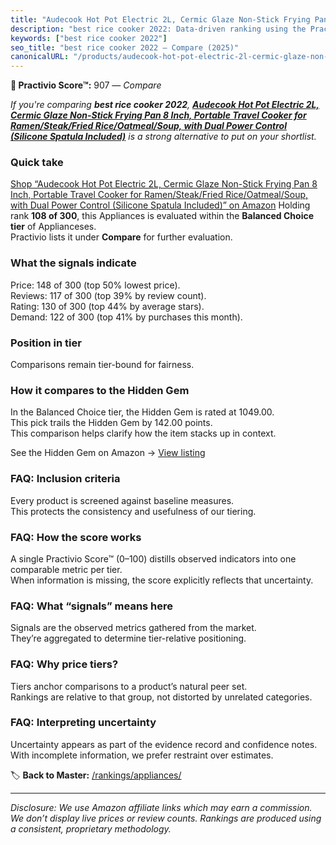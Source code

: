 ```yaml
---
title: "Audecook Hot Pot Electric 2L, Cermic Glaze Non-Stick Frying Pan 8 Inch, Portable Travel Cooker for Ramen/Steak/Fried Rice/Oatmeal/Soup, with Dual Power Control (Silicone Spatula Included)"
description: "best rice cooker 2022: Data-driven ranking using the Practivio Score™. Positioned by quality, value, demand, findability, momentum."
keywords: ["best rice cooker 2022"]
seo_title: "best rice cooker 2022 — Compare (2025)"
canonicalURL: "/products/audecook-hot-pot-electric-2l-cermic-glaze-non-stick-frying-pan-8-inch-portable-travel-cooker-for-ramensteakfried-riceoatmealsoup-with-dual-power-control-silicone-spatula-included-B0BG8H6WQP/"
---
```


**🛒 Practivio Score™:** 907 — _Compare_


*If you're comparing **best rice cooker 2022**, **[Audecook Hot Pot Electric 2L, Cermic Glaze Non-Stick Frying Pan 8 Inch, Portable Travel Cooker for Ramen/Steak/Fried Rice/Oatmeal/Soup, with Dual Power Control (Silicone Spatula Included)](https://www.amazon.com/dp/B0BG8H6WQP?tag=practivio-20)** is a strong alternative to put on your shortlist.*
### Quick take
[Shop “Audecook Hot Pot Electric 2L, Cermic Glaze Non-Stick Frying Pan 8 Inch, Portable Travel Cooker for Ramen/Steak/Fried Rice/Oatmeal/Soup, with Dual Power Control (Silicone Spatula Included)” on Amazon](https://www.amazon.com/dp/B0BG8H6WQP?tag=practivio-20)
Holding rank **108 of 300**, this Appliances is evaluated within the **Balanced Choice tier** of Applianceses.  
Practivio lists it under **Compare** for further evaluation.

### What the signals indicate
Price: 148 of 300 (top 50% lowest price).  
Reviews: 117 of 300 (top 39% by review count).  
Rating: 130 of 300 (top 44% by average stars).  
Demand: 122 of 300 (top 41% by purchases this month).

### Position in tier
Comparisons remain tier-bound for fairness.

### How it compares to the Hidden Gem
In the Balanced Choice tier, the Hidden Gem is rated at 1049.00.  
This pick trails the Hidden Gem by 142.00 points.  
This comparison helps clarify how the item stacks up in context.  

See the Hidden Gem on Amazon → [View listing](https://www.amazon.com/dp/B01FHOWYA2?tag=practivio-20)

### FAQ: Inclusion criteria
Every product is screened against baseline measures.  
This protects the consistency and usefulness of our tiering.

### FAQ: How the score works
A single Practivio Score™ (0–100) distills observed indicators into one comparable metric per tier.  
When information is missing, the score explicitly reflects that uncertainty.

### FAQ: What “signals” means here
Signals are the observed metrics gathered from the market.  
They’re aggregated to determine tier-relative positioning.

### FAQ: Why price tiers?
Tiers anchor comparisons to a product’s natural peer set.  
Rankings are relative to that group, not distorted by unrelated categories.

### FAQ: Interpreting uncertainty
Uncertainty appears as part of the evidence record and confidence notes.  
With incomplete information, we prefer restraint over estimates.

<!-- Missing template for Compare/CompareWithinPriceClass -->


🏷️ **Back to Master:** [/rankings/appliances/](/rankings/appliances/)

---
_Disclosure: We use Amazon affiliate links which may earn a commission. We don’t display live prices or review counts. Rankings are produced using a consistent, proprietary methodology._
